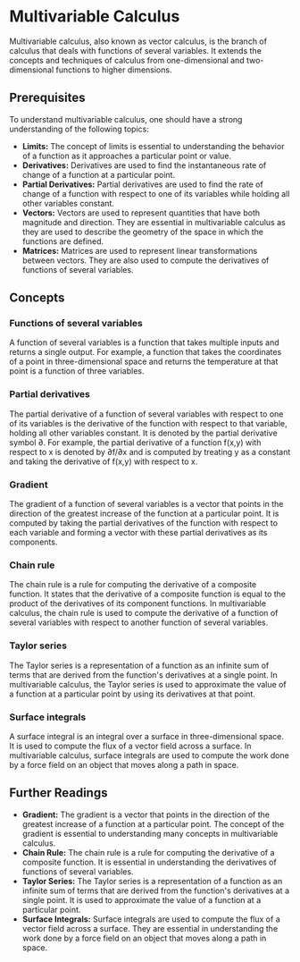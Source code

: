 # Multivariable Calculus

Multivariable calculus, also known as vector calculus, is the branch of calculus that deals with functions of several variables. It extends the concepts and techniques of calculus from one-dimensional and two-dimensional functions to higher dimensions.

## Prerequisites

To understand multivariable calculus, one should have a strong understanding of the following topics:

- **Limits:** The concept of limits is essential to understanding the behavior of a function as it approaches a particular point or value.
- **Derivatives:** Derivatives are used to find the instantaneous rate of change of a function at a particular point.
- **Partial Derivatives:** Partial derivatives are used to find the rate of change of a function with respect to one of its variables while holding all other variables constant.
- **Vectors:** Vectors are used to represent quantities that have both magnitude and direction. They are essential in multivariable calculus as they are used to describe the geometry of the space in which the functions are defined.
- **Matrices:** Matrices are used to represent linear transformations between vectors. They are also used to compute the derivatives of functions of several variables.

## Concepts

### Functions of several variables

A function of several variables is a function that takes multiple inputs and returns a single output. For example, a function that takes the coordinates of a point in three-dimensional space and returns the temperature at that point is a function of three variables.

### Partial derivatives

The partial derivative of a function of several variables with respect to one of its variables is the derivative of the function with respect to that variable, holding all other variables constant. It is denoted by the partial derivative symbol ∂. For example, the partial derivative of a function f(x,y) with respect to x is denoted by ∂f/∂x and is computed by treating y as a constant and taking the derivative of f(x,y) with respect to x.

### Gradient

The gradient of a function of several variables is a vector that points in the direction of the greatest increase of the function at a particular point. It is computed by taking the partial derivatives of the function with respect to each variable and forming a vector with these partial derivatives as its components.

### Chain rule

The chain rule is a rule for computing the derivative of a composite function. It states that the derivative of a composite function is equal to the product of the derivatives of its component functions. In multivariable calculus, the chain rule is used to compute the derivative of a function of several variables with respect to another function of several variables.

### Taylor series

The Taylor series is a representation of a function as an infinite sum of terms that are derived from the function's derivatives at a single point. In multivariable calculus, the Taylor series is used to approximate the value of a function at a particular point by using its derivatives at that point.

### Surface integrals

A surface integral is an integral over a surface in three-dimensional space. It is used to compute the flux of a vector field across a surface. In multivariable calculus, surface integrals are used to compute the work done by a force field on an object that moves along a path in space.

## Further Readings

- **Gradient:** The gradient is a vector that points in the direction of the greatest increase of a function at a particular point. The concept of the gradient is essential to understanding many concepts in multivariable calculus. 
- **Chain Rule:** The chain rule is a rule for computing the derivative of a composite function. It is essential in understanding the derivatives of functions of several variables.
- **Taylor Series:** The Taylor series is a representation of a function as an infinite sum of terms that are derived from the function's derivatives at a single point. It is used to approximate the value of a function at a particular point.
- **Surface Integrals:** Surface integrals are used to compute the flux of a vector field across a surface. They are essential in understanding the work done by a force field on an object that moves along a path in space.
